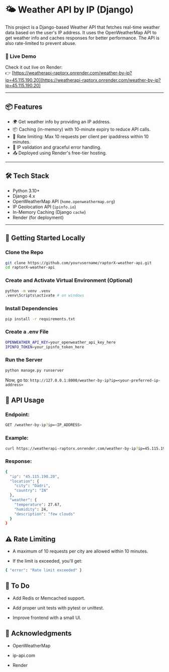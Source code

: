 # 🌤️ Weather API by IP (Django)

This project is a Django-based Weather API that fetches real-time weather data based on the user's IP address. It uses the OpenWeatherMap API to get weather info and caches responses for better performance. The API is also rate-limited to prevent abuse.

### 🚀 Live Demo

Check it out live on Render:  
👉 [https://weatherapi-raptorx.onrender.com/weather-by-ip?ip=45.115.190.20](https://weatherapi-raptorx.onrender.com/weather-by-ip?ip=45.115.190.20)

---

## 📦 Features

- 🌍 Get weather info by providing an IP address.
- 📦 Caching (in-memory) with 10-minute expiry to reduce API calls.
- 🚫 Rate limiting: Max 10 requests per client per ipaddress within 10 minutes.
- 🧪 IP validation and graceful error handling.
- 📤 Deployed using Render's free-tier hosting.

---

## 🛠️ Tech Stack

- Python 3.10+
- Django 4.x
- OpenWeatherMap API (`home.openweathermap.org`)
- IP Geolocation API (`ipinfo.io`)
- In-Memory Caching (Django `cache`)
- Render (for deployment)

---

<!--
## 📂 Project Structure

--- -->

## 🚀 Getting Started Locally

### Clone the Repo

```bash
git clone https://github.com/yourusername/raptorX-weather-api.git
cd raptorX-weather-api
```

### Create and Activate Virtual Environment (Optional)

```bash
python -m venv .venv
.venv\Scripts\activate # on windows
```

### Install Dependencies

```bash
pip install -r requirements.txt
```

### Create a .env File

```bash
OPENWEATHER_API_KEY=your_openweather_api_key_here
IPINFO_TOKEN=your_ipinfo_token_here
```

### Run the Server

```bash
python manage.py runserver
```

Now, go to: `http://127.0.0.1:8000/weather-by-ip?ip=<your-preferred-ip-address>`

## 📌 API Usage

### Endpoint:

```bash
GET /weather-by-ip?ip=<IP_ADDRESS>
```

### Example:

```bash
curl https://weatherapi-raptorx.onrender.com/weather-by-ip?ip=45.115.190.20
```

### Response:

```bash
{
  "ip": "45.115.190.20",
  "location": {
    "city": "Dādri",
    "country": "IN"
  },
  "weather": {
    "temperature": 27.67,
    "humidity": 24,
    "description": "few clouds"
  }
}
```

## ⚠️ Rate Limiting

- A maximum of 10 requests per city are allowed within 10 minutes.

- If the limit is exceeded, you'll get:

```bash
{ "error": "Rate limit exceeded" }
```

## 🧼 To Do

- Add Redis or Memcached support.

- Add proper unit tests with pytest or unittest.

- Improve frontend with a small UI.

## 🙌 Acknowledgments

- OpenWeatherMap

- ip-api.com

- Render
